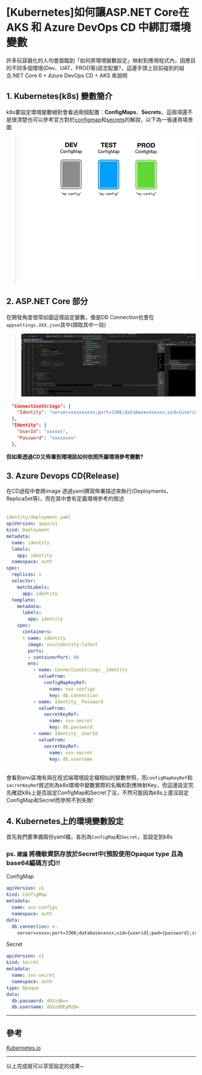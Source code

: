 # [Kubernetes]如何讓ASP.NET Core在AKS 和 Azure DevOps CD 中綁訂環境變數

許多玩容器化的人均會面臨到「如何將環境變數設定」映射到應用程式內，因應目的不同多個環境(Dev、UAT、PROD等)該怎配置?，這邊手頭上目前碰到的組合.NET Core 6 + Azure DevOps CD + AKS 來說明
<!--more-->




## 1. Kubernetes(k8s) 變數簡介

k8s要設定環境變數絕對會看過兩個配置：**ConfigMaps**、**Secrets**，這兩項還不是很清楚也可以參考官方對於[configmap](https://kubernetes.io/docs/concepts/configuration/configmap/)和[secrets](https://kubernetes.io/docs/concepts/configuration/secret/)的解說，以下為一張運用場景圖

>![image.gif](imgs/k8s1.gif)


## 2. ASP.NET Core 部分

在開發角度很常如圖這樣設定變數，像是DB Connection也會在`appsettings.XXX.json`其中(擷取其中一段)
>![image.png](imgs/k8s2.png)
```json
  "ConnectionStrings": {
    "Identity": "server=xxxxxxxxx;port=3306;database=xxxxxx;uid={userid};pwd={password};sslmode=Preferred"
  },
  "Identity": {
    "UserId": "xxxxxx",
    "Password": "xxxxxxxx"
  },
```

**但如果透過CD又佈署到環境該如何依照所屬環境參考變數?**


## 3. Azure Devops CD(Release)

在CD過程中會將image 透過yaml撰寫佈署描述來執行(Deployments、ReplicaSet等)，而在其中會有定義環境參考的敘述

```YAML 

identity/deployment.yaml
apiVersion: apps/v1
kind: Deployment
metadata:
  name: identity
  labels:
    app: identity
  namespace: auth
spec:
  replicas: 1
  selector:
    matchLabels:
      app: identity
  template:
    metadata:
      labels:
        app: identity
    spec:
      containers:
      - name: identity
        image: xxx/identity:latest       
        ports:
        - containerPort: 80
        env:
          - name: ConnectionStrings__Identity
            valueFrom:
              configMapKeyRef:
                name: xxx-configs
                key: db.connection
          - name: Identity__Password
            valueFrom:
              secretKeyRef:
                name: xxx-secret
                key: db.password
          - name: Identity__UserId
            valueFrom:
              secretKeyRef:
                name: xxx-secret
                key: db.username
  
```

會看到env區塊有與在程式端環境設定檔相似的變數參照，而`configMapKeyRef`和`secretKeyRef`敘述則為k8s環境中變數實際的名稱和對應映射Key，但這邊設定完先確認k8s上是否設定ConfigMap和Secret了沒，不然可能因為k8s上還沒設定ConfigMap和Secret而參照不到失敗!


## 4. Kubernetes上的環境變數設定

首先我們要準備兩份yaml檔，各別為`ConfigMap`和`Secret`，並設定到k8s

### ps. **`建議`** 將機敏資訊存放於Secret中(預設使用Opaque type 且為base64編碼方式)!!

ConfigMap
```YAML
apiVersion: v1
kind: ConfigMap
metadata:
  name: xxx-configs
  namespace: auth
data:
  db.connection: >-
    server=xxxxx;port=3306;database=xxxx;uid={userid};pwd={password};sslmode=Preferred
```
Secret
```YAML
apiVersion: v1
kind: Secret
metadata:
  name: xxx-secret
  namespace: auth
type: Opaque
data:
  db.password: dGVzdA==
  db.username: dGVzdDEyMzQ=
```


---
## 參考

[Kubernetes.io](https://kubernetes.io/zh-cn/docs/concepts/)

---

以上完成就可以享受設定的成果~




